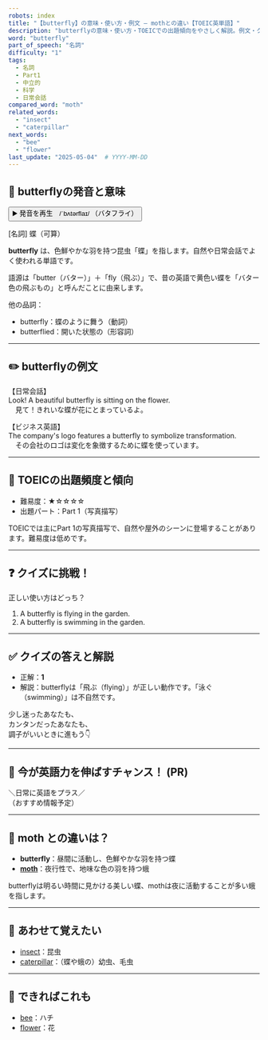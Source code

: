 ```yaml
---
robots: index
title: "【butterfly】の意味・使い方・例文 ― mothとの違い【TOEIC英単語】"
description: "butterflyの意味・使い方・TOEICでの出題傾向をやさしく解説。例文・クイズ付きでmothとの違いもわかりやすく学べます。"
word: "butterfly"
part_of_speech: "名詞"
difficulty: "1"
tags:
  - 名詞
  - Part1
  - 中立的
  - 科学
  - 日常会話
compared_word: "moth"
related_words:
  - "insect"
  - "caterpillar"
next_words:
  - "bee"
  - "flower"
last_update: "2025-05-04"  # YYYY-MM-DD
---
```


## 🔰 butterflyの発音と意味

<button class="play-audio" onclick="playTTS('butterfly')">
  <span class="play-audio-main">
    ▶️ 発音を再生　/ˈbʌtərflaɪ/
  </span>
  <span class="play-audio-sub">
    （バタフライ）
  </span>
</button>

[名詞] 蝶（可算）

**butterfly** は、色鮮やかな羽を持つ昆虫「蝶」を指します。自然や日常会話でよく使われる単語です。

語源は「butter（バター）」＋「fly（飛ぶ）」で、昔の英語で黄色い蝶を「バター色の飛ぶもの」と呼んだことに由来します。

他の品詞：  
- butterfly：蝶のように舞う（動詞）
- butterflied：開いた状態の（形容詞）

---

## ✏️ butterflyの例文

【日常会話】  
Look! A beautiful butterfly is sitting on the flower.  
　見て！きれいな蝶が花にとまっているよ。

【ビジネス英語】  
The company's logo features a butterfly to symbolize transformation.  
　その会社のロゴは変化を象徴するために蝶を使っています。

---

## 🎯 TOEICの出題頻度と傾向

- 難易度：★☆☆☆☆
- 出題パート：Part 1（写真描写）

TOEICでは主にPart 1の写真描写で、自然や屋外のシーンに登場することがあります。難易度は低めです。

---

## ❓ クイズに挑戦！

正しい使い方はどっち？

1. A butterfly is flying in the garden.  
2. A butterfly is swimming in the garden.

---

## ✅ クイズの答えと解説

- 正解：**1**
- 解説：butterflyは「飛ぶ（flying）」が正しい動作です。「泳ぐ（swimming）」は不自然です。

少し迷ったあなたも、  
カンタンだったあなたも、  
調子がいいときに進もう👇️

---

## 🚀 今が英語力を伸ばすチャンス！ (PR)

<div class="info-center">
＼日常に英語をプラス／<br>  
（おすすめ情報予定）
</div>

---

## 🤔  moth との違いは？

- **butterfly**：昼間に活動し、色鮮やかな羽を持つ蝶
- **[moth](/moth)**：夜行性で、地味な色の羽を持つ蛾

butterflyは明るい時間に見かける美しい蝶、mothは夜に活動することが多い蛾を指します。

---

## 🧩 あわせて覚えたい

- [insect](/insect)：昆虫
- [caterpillar](/caterpillar)：（蝶や蛾の）幼虫、毛虫

---

## 📖 できればこれも

- [bee](/bee)：ハチ
- [flower](/flower)：花

<!-- cvid: aid19_bid23 -->
